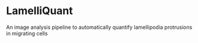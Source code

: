 # LamelliQuant
An image analysis pipeline to automatically quantify lamellipodia protrusions in migrating cells
